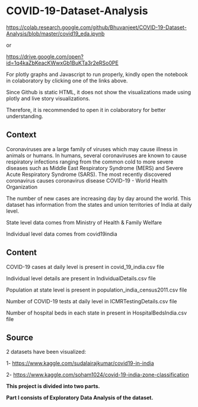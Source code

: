 # COVID-19-Dataset-Analysis

https://colab.research.google.com/github/Bhuvanjeet/COVID-19-Dataset-Analysis/blob/master/covid19_eda.ipynb

or

https://drive.google.com/open?id=1q4kaZbKeacKWwxGb1BuKTa3r2eRSo0PE

For plotly graphs and Javascript to run properly, kindly open the notebook in colaboratory by clicking one of the links above.

Since Github is static HTML, it does not show the visualizations made using plotly and live story visualizations. 

Therefore, it is recommended to open it in colaboratory for better understanding.

## Context

Coronaviruses are a large family of viruses which may cause illness in animals or humans. In humans, several coronaviruses are known to cause respiratory infections ranging from the common cold to more severe diseases such as Middle East Respiratory Syndrome (MERS) and Severe Acute Respiratory Syndrome (SARS). The most recently discovered coronavirus causes coronavirus disease COVID-19 - World Health Organization

The number of new cases are increasing day by day around the world. This dataset has information from the states and union territories of India at daily level.

State level data comes from Ministry of Health & Family Welfare

Individual level data comes from covid19india

## Content

COVID-19 cases at daily level is present in covid_19_india.csv file

Individual level details are present in IndividualDetails.csv file

Population at state level is present in population_india_census2011.csv file

Number of COVID-19 tests at daily level in ICMRTestingDetails.csv file

Number of hospital beds in each state in present in HospitalBedsIndia.csv file

## Source

2 datasets have been visualized:

1- https://www.kaggle.com/sudalairajkumar/covid19-in-india

2- https://www.kaggle.com/soham1024/covid-19-india-zone-classification

**This project is divided into two parts.**

**Part I consists of Exploratory Data Analysis of the dataset.**
